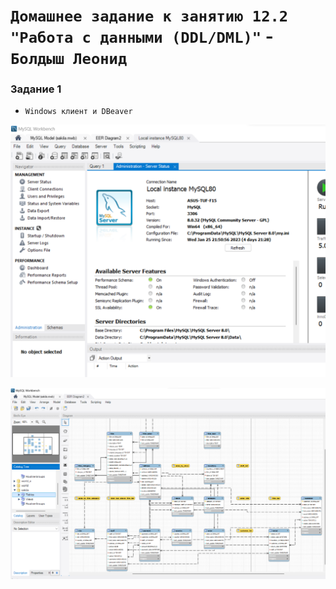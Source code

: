 # `Домашнее задание к занятию 12.2 "Работа с данными (DDL/DML)"` - `Болдыш Леонид`

### Задание 1

- `Windows клиент и DBeaver`

![image](https://github.com/themave-tech/Netology-sys/blob/main/sys-homework-12.02/img/Screenshot_20230130_072017.png)

![image](https://github.com/themave-tech/Netology-sys/blob/main/sys-homework-12.02/img/Screenshot_20230130_072112.png)

